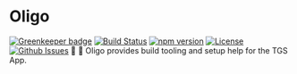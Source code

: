 # Oligo
[![Greenkeeper badge](https://badges.greenkeeper.io/TGS-App/Oligo.svg)](https://greenkeeper.io/)
[![Build Status](https://travis-ci.org/TGS-App/Oligo.svg?branch=master)](https://travis-ci.org/TGS-App/Oligo)
[![npm version](https://badge.fury.io/js/katal.svg)](https://badge.fury.io/js/katal)
[![License](https://img.shields.io/badge/license-MIT-yellow.svg?style=flat)](LICENSE)
[![Github Issues](https://img.shields.io/github/issues/TGS-App/Oligo.svg)](https://github.com/TGS-App/Oligo/issues)
🦖 🦕 Oligo provides build tooling and setup help for the TGS App.
